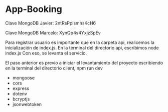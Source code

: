 # App-Booking
 
<p>Clave MongoDB Javier: 2ntRsPpismhsKcH6</p>
<p>Clave MongoDB Marcelo: XynQp4s4YxjzSpEv</p>

<p>Para registrar usuario es importante que en la carpeta api, 
realicemos la inicialización de index.js.
En la terminal del directorio api, escribimos node index.js  Con eso, se levanta el servicio.</p>

<p>El paso anterior es previo a iniciar el levantamiento del proyecto escribiendo en la terminal del directorio client, npm run dev</p>

<ul>
    <li>mongoose</li>
    <li>cors</li>
    <li>express</li>
    <li>dotenv</li>
    <li>bcryptjs</li>
    <li>jsonwebtoken</li>
</ul>

